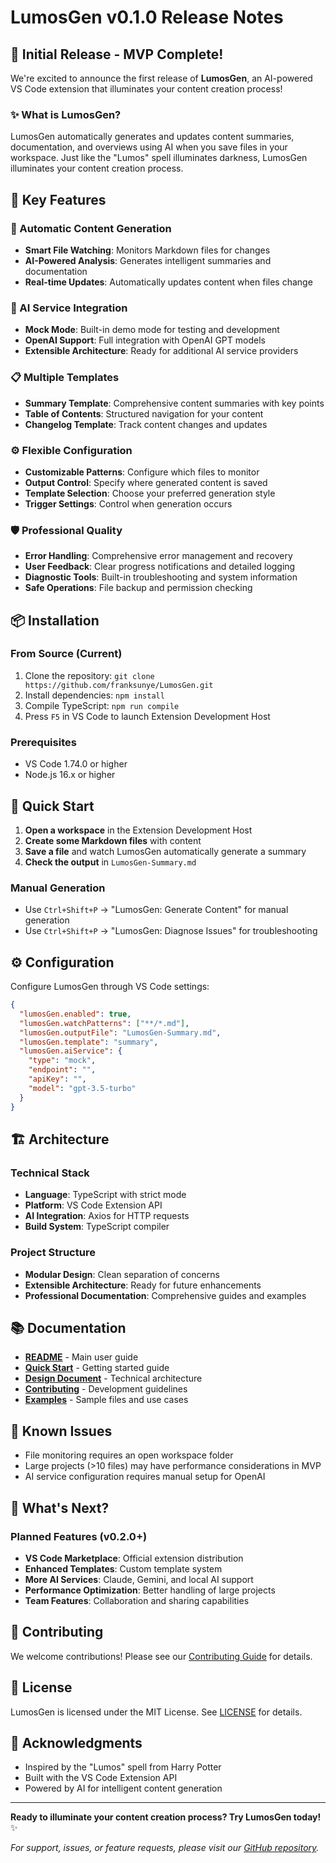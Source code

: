# LumosGen v0.1.0 Release Notes

## 🎉 Initial Release - MVP Complete!

We're excited to announce the first release of **LumosGen**, an AI-powered VS Code extension that illuminates your content creation process!

### ✨ What is LumosGen?

LumosGen automatically generates and updates content summaries, documentation, and overviews using AI when you save files in your workspace. Just like the "Lumos" spell illuminates darkness, LumosGen illuminates your content creation process.

## 🚀 Key Features

### 🔮 Automatic Content Generation
- **Smart File Watching**: Monitors Markdown files for changes
- **AI-Powered Analysis**: Generates intelligent summaries and documentation
- **Real-time Updates**: Automatically updates content when files change

### 🤖 AI Service Integration
- **Mock Mode**: Built-in demo mode for testing and development
- **OpenAI Support**: Full integration with OpenAI GPT models
- **Extensible Architecture**: Ready for additional AI service providers

### 📋 Multiple Templates
- **Summary Template**: Comprehensive content summaries with key points
- **Table of Contents**: Structured navigation for your content
- **Changelog Template**: Track content changes and updates

### ⚙️ Flexible Configuration
- **Customizable Patterns**: Configure which files to monitor
- **Output Control**: Specify where generated content is saved
- **Template Selection**: Choose your preferred generation style
- **Trigger Settings**: Control when generation occurs

### 🛡️ Professional Quality
- **Error Handling**: Comprehensive error management and recovery
- **User Feedback**: Clear progress notifications and detailed logging
- **Diagnostic Tools**: Built-in troubleshooting and system information
- **Safe Operations**: File backup and permission checking

## 📦 Installation

### From Source (Current)
1. Clone the repository: `git clone https://github.com/franksunye/LumosGen.git`
2. Install dependencies: `npm install`
3. Compile TypeScript: `npm run compile`
4. Press `F5` in VS Code to launch Extension Development Host

### Prerequisites
- VS Code 1.74.0 or higher
- Node.js 16.x or higher

## 🎯 Quick Start

1. **Open a workspace** in the Extension Development Host
2. **Create some Markdown files** with content
3. **Save a file** and watch LumosGen automatically generate a summary
4. **Check the output** in `LumosGen-Summary.md`

### Manual Generation
- Use `Ctrl+Shift+P` → "LumosGen: Generate Content" for manual generation
- Use `Ctrl+Shift+P` → "LumosGen: Diagnose Issues" for troubleshooting

## ⚙️ Configuration

Configure LumosGen through VS Code settings:

```json
{
  "lumosGen.enabled": true,
  "lumosGen.watchPatterns": ["**/*.md"],
  "lumosGen.outputFile": "LumosGen-Summary.md",
  "lumosGen.template": "summary",
  "lumosGen.aiService": {
    "type": "mock",
    "endpoint": "",
    "apiKey": "",
    "model": "gpt-3.5-turbo"
  }
}
```

## 🏗️ Architecture

### Technical Stack
- **Language**: TypeScript with strict mode
- **Platform**: VS Code Extension API
- **AI Integration**: Axios for HTTP requests
- **Build System**: TypeScript compiler

### Project Structure
- **Modular Design**: Clean separation of concerns
- **Extensible Architecture**: Ready for future enhancements
- **Professional Documentation**: Comprehensive guides and examples

## 📚 Documentation

- **[README](./README.md)** - Main user guide
- **[Quick Start](./docs/QUICK_START.md)** - Getting started guide
- **[Design Document](./docs/DESIGN_DOCUMENT.md)** - Technical architecture
- **[Contributing](./docs/CONTRIBUTING.md)** - Development guidelines
- **[Examples](./examples/)** - Sample files and use cases

## 🐛 Known Issues

- File monitoring requires an open workspace folder
- Large projects (>10 files) may have performance considerations in MVP
- AI service configuration requires manual setup for OpenAI

## 🔮 What's Next?

### Planned Features (v0.2.0+)
- **VS Code Marketplace**: Official extension distribution
- **Enhanced Templates**: Custom template system
- **More AI Services**: Claude, Gemini, and local AI support
- **Performance Optimization**: Better handling of large projects
- **Team Features**: Collaboration and sharing capabilities

## 🤝 Contributing

We welcome contributions! Please see our [Contributing Guide](./docs/CONTRIBUTING.md) for details.

## 📄 License

LumosGen is licensed under the MIT License. See [LICENSE](./LICENSE) for details.

## 🙏 Acknowledgments

- Inspired by the "Lumos" spell from Harry Potter
- Built with the VS Code Extension API
- Powered by AI for intelligent content generation

---

**Ready to illuminate your content creation process? Try LumosGen today!** ✨

*For support, issues, or feature requests, please visit our [GitHub repository](https://github.com/franksunye/LumosGen).*
